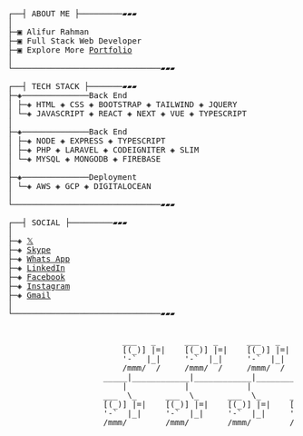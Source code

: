 <pre>


┌──┤ ABOUT ME ├─────────▰▰▰
│
├─▣ Alifur Rahman
├─▣ Full Stack Web Developer
├─▣ Explore More <a href="https://alifur-rahman.netlify.app/">Portfolio</a>
│
└───────────────────────────────▰▰▰

┌──┤ TECH STACK ├───────▰▰▰
├─◈──────────────Back End
│ ├─◈ HTML ◈ CSS ◈ BOOTSTRAP ◈ TAILWIND ◈ JQUERY
│ └─◈ JAVASCRIPT ◈ REACT ◈ NEXT ◈ VUE ◈ TYPESCRIPT 
│
├─◈──────────────Back End
│ ├─◈ NODE ◈ EXPRESS ◈ TYPESCRIPT 
│ ├─◈ PHP ◈ LARAVEL ◈ CODEIGNITER ◈ SLIM 
│ └─◈ MYSQL ◈ MONGODB ◈ FIREBASE  
│
├─◈──────────────Deployment 
│ └─◈ AWS ◈ GCP ◈ DIGITALOCEAN 
│
└───────────────────────────────▰▰▰

┌──┤ SOCIAL ├─────────▰▰▰
│
├─◈ <a href="https://twitter.com/alifur_rahman_t">𝕏</a>
├─◈ <a href="https://join.skype.com/invite/fMk2yEHzhMIt">Skype</a>
├─◈ <a href="https://api.whatsapp.com/send/?phone=8801733061986&text=Hello!">Whats App</a>
├─◈ <a href="https://www.linkedin.com/in/alifur-rahman-l/">LinkedIn</a>
├─◈ <a href="https://www.facebook.com/alifurcoder/">Facebook</a>
├─◈ <a href="https://www.instagram.com/alifur_rahmam/">Instagram</a>
├─◈ <a href="mailto://alifurcoder@gmail.com">Gmail</a>
│
└───────────────────────────────▰▰▰


                        ___   _      ___   _      ___   _      ___   _      ___   _   
                        [(_)] |=|    [(_)] |=|    [(_)] |=|    [(_)] |=|    [(_)] |=|  
                        '-`  |_|     '-`  |_|     '-`  |_|     '-`  |_|     '-`  |_|  
                        /mmm/  /     /mmm/  /     /mmm/  /     /mmm/  /     /mmm/  /   
                    _____|____________|____________|____________|____________|_________
                        |            |            |            |            |           
                    ___  \_      ___  \_      ___  \_      ___  \_      ___  \_       
                    [(_)] |=|    [(_)] |=|    [(_)] |=|    [(_)] |=|    [(_)] |=|      
                    '-`  |_|     '-`  |_|     '-`  |_|     '-`  |_|     '-`  |_|      
                    /mmm/        /mmm/        /mmm/        /mmm/        /mmm/           

</pre>
